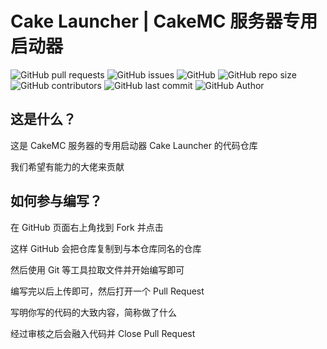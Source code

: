 ﻿# Cake Launcher | CakeMC 服务器专用启动器

![GitHub pull requests](https://img.shields.io/github/issues-pr/Big-Cake-jpg/Cake-Launcher?label=Pull%20Requests&style=flat-square)
![GitHub issues](https://img.shields.io/github/issues/Big-Cake-jpg/Cake-Launcher?label=Issues&style=flat-square)
![GitHub](https://img.shields.io/github/license/Big-Cake-jpg/Cake-Launcher?label=License&style=flat-square)
![GitHub repo size](https://img.shields.io/github/repo-size/Big-Cake-jpg/Cake-Launcher?label=Repository%20Size&style=flat-square)
![GitHub contributors](https://img.shields.io/github/contributors/Big-Cake-jpg/Cake-Launcher?label=Contributors&style=flat-square)
![GitHub last commit](https://img.shields.io/github/last-commit/Big-Cake-jpg/Cake-Launcher?label=Last%20commit&style=flat-square)
![GitHub Author](https://img.shields.io/badge/Author-Big__Cake-blue?style=flat-square)

## 这是什么？

这是 CakeMC 服务器的专用启动器 Cake Launcher 的代码仓库

我们希望有能力的大佬来贡献

## 如何参与编写？

在 GitHub 页面右上角找到 Fork 并点击

这样 GitHub 会把仓库复制到与本仓库同名的仓库

然后使用 Git 等工具拉取文件并开始编写即可

编写完以后上传即可，然后打开一个 Pull Request

写明你写的代码的大致内容，简称做了什么

经过审核之后会融入代码并 Close Pull Request
